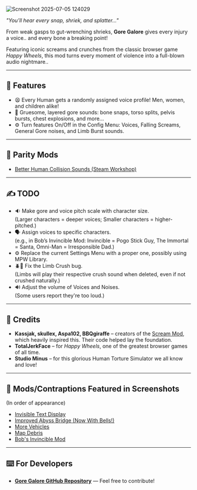 ![Screenshot 2025-07-05 124029](https://github.com/user-attachments/assets/31805e8e-7817-404a-8e84-6d4e0997b5b9)

_"You’ll hear every snap, shriek, and splatter..."_

From weak gasps to gut-wrenching shrieks, **Gore Galore** gives every injury a voice.. and every bone a breaking point!

Featuring iconic screams and crunches from the classic browser game _Happy Wheels_, this mod turns every moment of violence into a full-blown audio nightmare..

---

## 📃 Features
- 😫 Every Human gets a randomly assigned voice profile! Men, women, and children alike!
- 🍖 Gruesome, layered gore sounds: bone snaps, torso splits, pelvis bursts, chest explosions, and more...
- ⚙️ Turn features On/Off in the Config Menu: Voices, Falling Screams, General Gore noises, and Limb Burst sounds.

---

## 🤝 Parity Mods
- [Better Human Collision Sounds (Steam Workshop)](https://steamcommunity.com/sharedfiles/filedetails/?id=3528654059)

---

## ✍️ TODO
- 🔉 Make gore and voice pitch scale with character size.  
  (Larger characters = deeper voices; Smaller characters = higher-pitched.)
- 🗣️ Assign voices to specific characters.  
  (e.g., in Bob’s Invincible Mod: Invincible = Pogo Stick Guy, The Immortal = Santa, Omni-Man = Irresponsible Dad.)
- ⚙️ Replace the current Settings Menu with a proper one, possibly using MPW Library.
- 🪲🔨 Fix the Limb Crush bug.  
  (Limbs will play their respective crush sound when deleted, even if not crushed naturally.)
- 🔊 Adjust the volume of Voices and Noises.  
  (Some users report they're too loud.)

---

## 🏅 Credits
- **Kassjak, skullex, Aspa102, BBQgiraffe** – creators of the [Scream Mod](https://steamcommunity.com/sharedfiles/filedetails/?id=2494555615), which heavily inspired this. Their code helped lay the foundation.
- **TotalJerkFace** – for _Happy Wheels_, one of the greatest browser games of all time.
- **Studio Minus** – for this glorious Human Torture Simulator we all know and love!

---

## 🔦 Mods/Contraptions Featured in Screenshots
(In order of appearance)
- [Invisible Text Display](https://steamcommunity.com/sharedfiles/filedetails/?id=3126908409)  
- [Improved Abyss Bridge (Now With Bells!)](https://steamcommunity.com/sharedfiles/filedetails/?id=2591306809)  
- [More Vehicles](https://steamcommunity.com/sharedfiles/filedetails/?id=2805966221)  
- [Map Debris](https://steamcommunity.com/sharedfiles/filedetails/?id=3110160244)  
- [Bob's Invincible Mod](https://steamcommunity.com/sharedfiles/filedetails/?id=3446510869)

---

## ⌨️ For Developers
- [**Gore Galore GitHub Repository**](https://github.com/Antinoe/PPG-GoreGalore) — Feel free to contribute!

